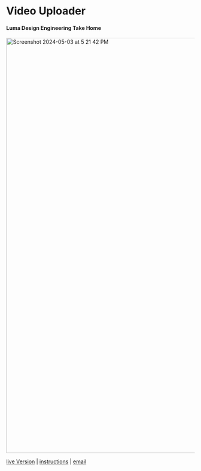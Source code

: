 # Video Uploader

#### Luma Design Engineering Take Home 

<img width="1110" alt="Screenshot 2024-05-03 at 5 21 42 PM" src="https://github.com/lcniell123/VideoUploader/assets/14323809/eb933b28-144e-45ac-9c22-757b4fb85432">



 [live Version](https://main.d1aay5oqmru8sz.amplifyapp.com/) | 
  [instructions](https://lumaai.notion.site/Luma-Design-Engineer-Take-Home-30cf432ba256477fa8866099bbf47400) |
  [email](mailto:lcniell@gmail.com)
 

